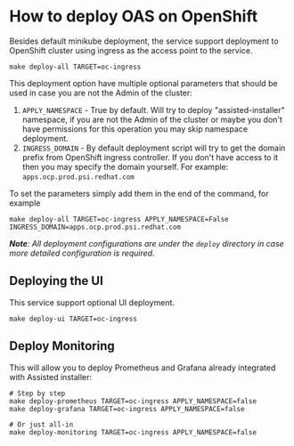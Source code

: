 # How to deploy OAS on OpenShift

Besides default minikube deployment, the service support deployment to OpenShift cluster using ingress as the access point to the service.

```shell
make deploy-all TARGET=oc-ingress
```

This deployment option have multiple optional parameters that should be used in case you are not the Admin of the cluster:
1. `APPLY_NAMESPACE` - True by default. Will try to deploy "assisted-installer" namespace, if you are not the Admin of the cluster or maybe you don't have permissions for this operation you may skip namespace deployment.
1. `INGRESS_DOMAIN` - By default deployment script will try to get the domain prefix from OpenShift ingress controller. If you don't have access to it then you may specify the domain yourself. For example: `apps.ocp.prod.psi.redhat.com`

To set the parameters simply add them in the end of the command, for example

```shell
make deploy-all TARGET=oc-ingress APPLY_NAMESPACE=False INGRESS_DOMAIN=apps.ocp.prod.psi.redhat.com
```

_**Note**: All deployment configurations are under the `deploy` directory in case more detailed configuration is required._


## Deploying the UI

This service support optional UI deployment.

```shell
make deploy-ui TARGET=oc-ingress
```

## Deploy Monitoring 

This will allow you to deploy Prometheus and Grafana already integrated with Assisted installer:

```shell
# Step by step
make deploy-prometheus TARGET=oc-ingress APPLY_NAMESPACE=false
make deploy-grafana TARGET=oc-ingress APPLY_NAMESPACE=false

# Or just all-in
make deploy-monitoring TARGET=oc-ingress APPLY_NAMESPACE=false
```

